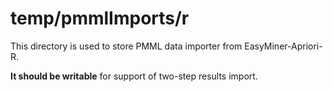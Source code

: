 # temp/pmmlImports/r
This directory is used to store PMML data importer from EasyMiner-Apriori-R.

**It should be writable** for support of two-step results import.
